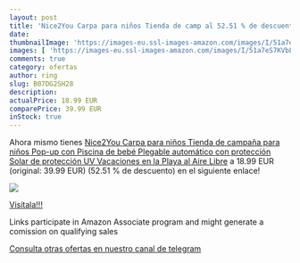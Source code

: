 ```yaml
---
layout: post
title: 'Nice2You Carpa para niños Tienda de camp al 52.51 % de descuento'
date: 
thumbnailImage: 'https://images-eu.ssl-images-amazon.com/images/I/51a7eS7KVbL._SL200_.jpg'
images: [ 'https://images-eu.ssl-images-amazon.com/images/I/51a7eS7KVbL._SL200_.jpg' ]
comments: true
category: ofertas
author: ring
slug: B07DG2SH28
description:
actualPrice: 18.99 EUR
comparePrice: 39.99 EUR
inStock: true
---
```


Ahora mismo tienes [Nice2You Carpa para niños Tienda de campaña para niños Pop-up con Piscina de bebé Plegable automático con protección Solar de protección UV Vacaciones en la Playa al Aire Libre](https://www.amazon.es/dp/B07DG2SH28/?tag=tolees-21) a 18.99 EUR (original: 39.99 EUR) (52.51 %  de descuento) en el siguiente enlace!

[![](https://images-eu.ssl-images-amazon.com/images/I/51a7eS7KVbL._SL200_.jpg)](https://www.amazon.es/dp/B07DG2SH28/?tag=tolees-21)

[Visítala!!!](https://www.amazon.es/dp/B07DG2SH28/?tag=tolees-21)

Links participate in Amazon Associate program and might generate a comission on qualifying sales

[Consulta otras ofertas en nuestro canal de telegram](https://t.me/s/ofertas25)
